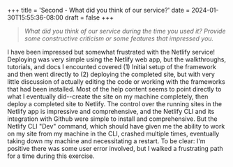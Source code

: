 +++
title = 'Second - What did you think of our service?'
date = 2024-01-30T15:55:36-08:00
draft = false
+++
> _What did you think of our service during the time you used it? Provide some constructive criticism or some features that impressed you._

I have been impressed but somewhat frustrated with the Netlify service! Deploying was very simple using the Netlify web app, but the walkthroughs, tutorials, and docs I encounted covered (1) Initial setup of the framework and then went directly to (2) deploying the completed site, but with very little discussion of actually editing the code or working with the frameworks that had been installed. Most of the help content seems to point directly to what I eventually did--create the site on my machine completely, then deploy a completed site to Netlify. The control over the running sites in the Netlify app is impressive and comprehensive, and the Netlify CLI and its integration with Github were simple to install and comprehensive. But the Netlify CLI "Dev" command, which should have given me the ability to work on my site from my machine in the CLI, crashed multiple times, eventually taking down my machine and necessitating a restart. To be clear: I'm positive there was some user error involved, but I walked a frustrating path for a time during this exercise. 